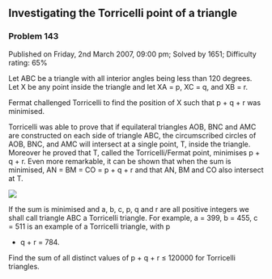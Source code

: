 Investigating the Torricelli point of a triangle
------------------------------------------------

### Problem 143

Published on Friday, 2nd March 2007, 09:00 pm; Solved by 1651;
Difficulty rating: 65%

Let ABC be a triangle with all interior angles being less than 120
degrees. Let X be any point inside the triangle and let XA = p, XC = q,
and XB = r.

Fermat challenged Torricelli to find the position of X such that p + q +
r was minimised.

Torricelli was able to prove that if equilateral triangles AOB, BNC and
AMC are constructed on each side of triangle ABC, the circumscribed
circles of AOB, BNC, and AMC will intersect at a single point, T, inside
the triangle. Moreover he proved that T, called the Torricelli/Fermat
point, minimises p + q + r. Even more remarkable, it can be shown that
when the sum is minimised, AN = BM = CO = p + q + r and that AN, BM and
CO also intersect at T.

![](project/images/p143_torricelli.gif)

If the sum is minimised and a, b, c, p, q and r are all positive
integers we shall call triangle ABC a Torricelli triangle. For example,
a = 399, b = 455, c = 511 is an example of a Torricelli triangle, with p
+ q + r = 784.

Find the sum of all distinct values of p + q + r ≤ 120000 for Torricelli
triangles.
